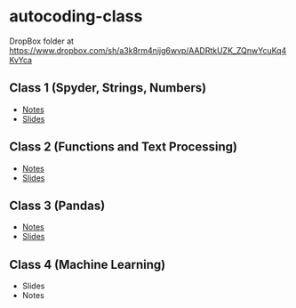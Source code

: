 autocoding-class
================

DropBox folder at https://www.dropbox.com/sh/a3k8rm4nijg6wvp/AADRtkUZK_ZQnwYcuKq4KvYca
## Class 1 (Spyder, Strings, Numbers)
* [Notes](https://github.com/ameasure/autocoding-class/blob/master/Lecture%201.docx)
* [Slides](https://github.com/ameasure/autocoding-class/blob/master/Lecture%201.pptx)

## Class 2 (Functions and Text Processing) 
* [Notes](https://github.com/ameasure/autocoding-class/blob/master/Lecture%202.docx)
* [Slides](https://github.com/ameasure/autocoding-class/blob/master/Lecture%202.pptx)

## Class 3 (Pandas)
* [Notes](http://nbviewer.ipython.org/github/ameasure/autocoding-class/blob/master/pandas%20and%20files.ipynb)
* [Slides](https://github.com/ameasure/autocoding-class/blob/master/Lecture%203.pptx)

## Class 4 (Machine Learning)
* Slides
* Notes
